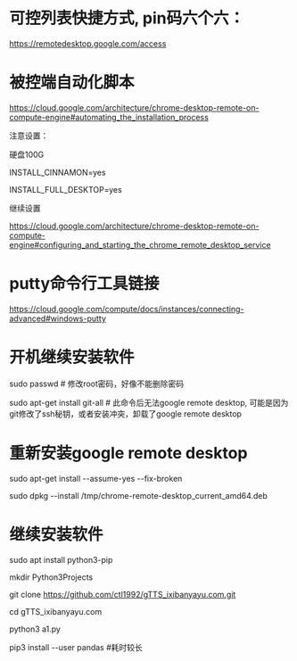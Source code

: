 # 可控列表快捷方式, pin码六个六：

https://remotedesktop.google.com/access

# 被控端自动化脚本

https://cloud.google.com/architecture/chrome-desktop-remote-on-compute-engine#automating_the_installation_process

注意设置：

硬盘100G

INSTALL_CINNAMON=yes

INSTALL_FULL_DESKTOP=yes

继续设置

https://cloud.google.com/architecture/chrome-desktop-remote-on-compute-engine#configuring_and_starting_the_chrome_remote_desktop_service

# putty命令行工具链接

https://cloud.google.com/compute/docs/instances/connecting-advanced#windows-putty


# 开机继续安装软件

sudo passwd # 修改root密码，好像不能删除密码

sudo apt-get install git-all # 此命令后无法google remote desktop, 可能是因为git修改了ssh秘钥，或者安装冲突，卸载了google remote desktop

# 重新安装google remote desktop

sudo apt-get install --assume-yes --fix-broken

sudo dpkg --install /tmp/chrome-remote-desktop_current_amd64.deb

# 继续安装软件

sudo apt install python3-pip

mkdir Python3Projects

git clone https://github.com/ctl1992/gTTS_ixibanyayu.com.git

cd gTTS_ixibanyayu.com

python3 a1.py

pip3 install --user pandas #耗时较长


